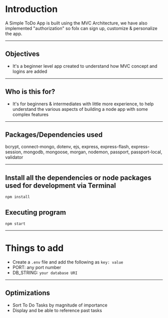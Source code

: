 # Introduction

A Simple ToDo App is built using the MVC Architecture, we have also implemented "authorization" so folx can sign up, customize & personalize the app. 

---

## Objectives

- It's a beginner level app created to understand how MVC concept and logins are added

---

## Who is this for? 

- It's for beginners & intermediates with little more experience, to help understand the various aspects of building a node app with some complex features

---

## Packages/Dependencies used 

bcrypt, connect-mongo, dotenv, ejs, express, express-flash, express-session, mongodb, mongoose, morgan, nodemon, passport, passport-local, validator

---

## Install all the dependencies or node packages used for development via Terminal
```
npm install
```

## Executing program

```
npm start
```

---

# Things to add

- Create a `.env` file and add the following as `key: value` 
- PORT: any port number
- DB_STRING: `your database URI` 
 ---
 
## Optimizations

* Sort To Do Tasks by magnitude of importance
* Display and be able to reference past tasks


